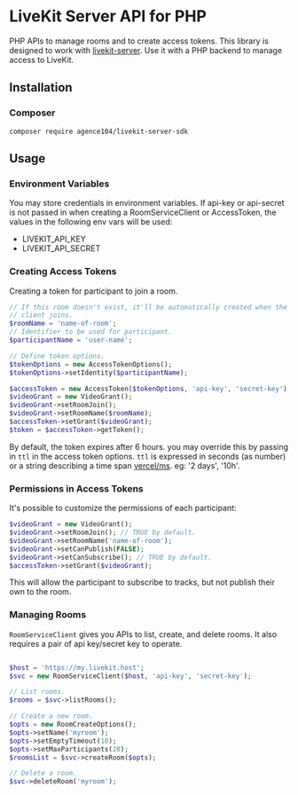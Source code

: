 # LiveKit Server API for PHP

PHP APIs to manage rooms and to create access tokens. This library is designed to work with [livekit-server](https://github.com/livekit/livekit-server). Use it with a PHP backend to manage access to LiveKit.

## Installation

### Composer

```
composer require agence104/livekit-server-sdk
```

## Usage

### Environment Variables
You may store credentials in environment variables. If api-key or api-secret is not passed in when creating a RoomServiceClient or AccessToken, the values in the following env vars will be used:

- LIVEKIT_API_KEY
- LIVEKIT_API_SECRET

### Creating Access Tokens

Creating a token for participant to join a room.

```php
// If this room doesn't exist, it'll be automatically created when the first
// client joins.
$roomName = 'name-of-room';
// Identifier to be used for participant.
$participantName = 'user-name';

// Define token options.
$tokenOptions = new AccessTokenOptions();
$tokenOptions->setIdentity($participantName);

$accessToken = new AccessToken($tokenOptions, 'api-key', 'secret-key');
$videoGrant = new VideoGrant();
$videoGrant->setRoomJoin();
$videoGrant->setRoomName($roomName);
$accessToken->setGrant($videoGrant);
$token = $accessToken->getToken();
```

By default, the token expires after 6 hours. you may override this by passing in `ttl` in the access token options. `ttl` is expressed in seconds (as number) or a string describing a time span [vercel/ms](https://github.com/vercel/ms). eg: '2 days', '10h'.

### Permissions in Access Tokens

It's possible to customize the permissions of each participant:

```php
$videoGrant = new VideoGrant();
$videoGrant->setRoomJoin(); // TRUE by default.
$videoGrant->setRoomName('name-of-room');
$videoGrant->setCanPublish(FALSE);
$videoGrant->setCanSubscribe(); // TRUE by default.
$accessToken->setGrant($videoGrant);
```

This will allow the participant to subscribe to tracks, but not publish their own to the room.

### Managing Rooms

`RoomServiceClient` gives you APIs to list, create, and delete rooms. It also requires a pair of api key/secret key to operate.

```php

$host = 'https://my.livekit.host';
$svc = new RoomServiceClient($host, 'api-key', 'secret-key');

// List rooms.
$rooms = $svc->listRooms();

// Create a new room.
$opts = new RoomCreateOptions();
$opts->setName('myroom');
$opts->setEmptyTimeout(10);
$opts->setMaxParticipants(20);
$roomsList = $svc->createRoom($opts);

// Delete a room.
$svc->deleteRoom('myroom');
```
